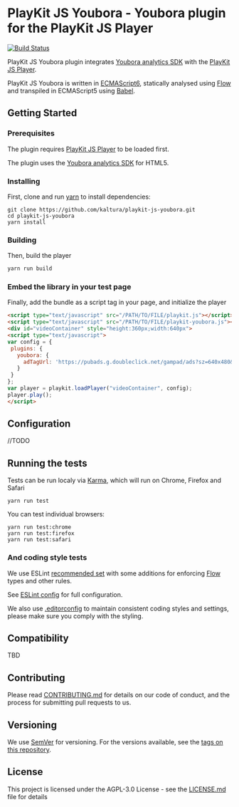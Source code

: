 # PlayKit JS Youbora - Youbora plugin for the PlayKit JS Player

[![Build Status](https://travis-ci.com/kaltura/playkit-js-youbora.svg?token=s2ZQw18ukx9Q6ePzDX3F&branch=master)](https://travis-ci.com/kaltura/playkit-js-youbora)

PlayKit JS Youbora plugin integrates [Youbora analytics SDK] with the [PlayKit JS Player].
 
PlayKit JS Youbora is written in [ECMAScript6], statically analysed using [Flow] and transpiled in ECMAScript5 using [Babel].

[Youbora analytics SDK]: https://nicepeopleatwork.com/youbora/
[NPAW developer portal]: http://developer.nicepeopleatwork.com/
[Flow]: https://flow.org/
[ECMAScript6]: https://github.com/ericdouglas/ES6-Learning#articles--tutorials
[Babel]: https://babeljs.io

## Getting Started

### Prerequisites
The plugin requires [PlayKit JS Player] to be loaded first.

The plugin uses the [Youbora analytics SDK] for HTML5.

[Playkit JS Player]: https://github.com/kaltura/playkit-js

### Installing

First, clone and run [yarn] to install dependencies:

[yarn]: https://yarnpkg.com/lang/en/

```
git clone https://github.com/kaltura/playkit-js-youbora.git
cd playkit-js-youbora
yarn install
```

### Building

Then, build the player

```javascript
yarn run build
```

### Embed the library in your test page

Finally, add the bundle as a script tag in your page, and initialize the player

```html
<script type="text/javascript" src="/PATH/TO/FILE/playkit.js"></script>
<script type="text/javascript" src="/PATH/TO/FILE/playkit-youbora.js"></script>
<div id="videoContainer" style="height:360px;width:640px">
<script type="text/javascript">
var config = {
 plugins: {
   youbora: {
     adTagUrl: 'https://pubads.g.doubleclick.net/gampad/ads?sz=640x480&iu=/124319096/external/ad_rule_samples&ciu_szs=300x250&ad_rule=1&impl=s&gdfp_req=1&env=vp&output=vmap&unviewed_position_start=1&cust_params=deployment%3Ddevsite%26sample_ar%3Dpremidpost&cmsid=496&vid=short_onecue&correlator='
   }
 }
};
var player = playkit.loadPlayer("videoContainer", config);
player.play();
</script>
```

## Configuration

//TODO

## Running the tests

Tests can be run localy via [Karma], which will run on Chrome, Firefox and Safari

[Karma]: https://karma-runner.github.io/1.0/index.html
```
yarn run test
```

You can test individual browsers:
```
yarn run test:chrome
yarn run test:firefox
yarn run test:safari
```

### And coding style tests

We use ESLint [recommended set](http://eslint.org/docs/rules/) with some additions for enforcing [Flow] types and other rules.

See [ESLint config](.eslintrc.json) for full configuration.

We also use [.editorconfig](.editorconfig) to maintain consistent coding styles and settings, please make sure you comply with the styling.


## Compatibility

TBD

## Contributing

Please read [CONTRIBUTING.md](https://gist.github.com/PurpleBooth/b24679402957c63ec426) for details on our code of conduct, and the process for submitting pull requests to us.

## Versioning

We use [SemVer](http://semver.org/) for versioning. For the versions available, see the [tags on this repository](https://github.com/kaltura/playkit-js-youbora/tags). 

## License

This project is licensed under the AGPL-3.0 License - see the [LICENSE.md](LICENSE.md) file for details
